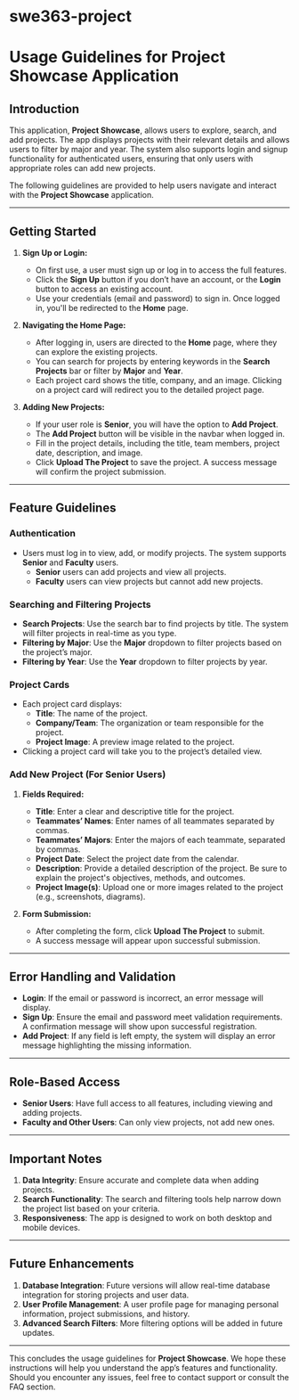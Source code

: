 # swe363-project
 
# Usage Guidelines for Project Showcase Application

## Introduction
This application, **Project Showcase**, allows users to explore, search, and add projects. The app displays projects with their relevant details and allows users to filter by major and year. The system also supports login and signup functionality for authenticated users, ensuring that only users with appropriate roles can add new projects.

The following guidelines are provided to help users navigate and interact with the **Project Showcase** application.

---

## Getting Started
1. **Sign Up or Login:**
   - On first use, a user must sign up or log in to access the full features.
   - Click the **Sign Up** button if you don’t have an account, or the **Login** button to access an existing account.
   - Use your credentials (email and password) to sign in. Once logged in, you'll be redirected to the **Home** page.

2. **Navigating the Home Page:**
   - After logging in, users are directed to the **Home** page, where they can explore the existing projects.
   - You can search for projects by entering keywords in the **Search Projects** bar or filter by **Major** and **Year**.
   - Each project card shows the title, company, and an image. Clicking on a project card will redirect you to the detailed project page.

3. **Adding New Projects:**
   - If your user role is **Senior**, you will have the option to **Add Project**.
   - The **Add Project** button will be visible in the navbar when logged in.
   - Fill in the project details, including the title, team members, project date, description, and image.
   - Click **Upload The Project** to save the project. A success message will confirm the project submission.

---

## Feature Guidelines

### **Authentication**
- Users must log in to view, add, or modify projects. The system supports **Senior** and **Faculty** users.
  - **Senior** users can add projects and view all projects.
  - **Faculty** users can view projects but cannot add new projects.

### **Searching and Filtering Projects**
- **Search Projects**: Use the search bar to find projects by title. The system will filter projects in real-time as you type.
- **Filtering by Major**: Use the **Major** dropdown to filter projects based on the project’s major.
- **Filtering by Year**: Use the **Year** dropdown to filter projects by year.

### **Project Cards**
- Each project card displays:
  - **Title**: The name of the project.
  - **Company/Team**: The organization or team responsible for the project.
  - **Project Image**: A preview image related to the project.
- Clicking a project card will take you to the project’s detailed view.

### **Add New Project (For Senior Users)**
1. **Fields Required:**
   - **Title**: Enter a clear and descriptive title for the project.
   - **Teammates’ Names**: Enter names of all teammates separated by commas.
   - **Teammates’ Majors**: Enter the majors of each teammate, separated by commas.
   - **Project Date**: Select the project date from the calendar.
   - **Description**: Provide a detailed description of the project. Be sure to explain the project's objectives, methods, and outcomes.
   - **Project Image(s)**: Upload one or more images related to the project (e.g., screenshots, diagrams).
   
2. **Form Submission:**
   - After completing the form, click **Upload The Project** to submit.
   - A success message will appear upon successful submission.

---

## Error Handling and Validation
- **Login**: If the email or password is incorrect, an error message will display.
- **Sign Up**: Ensure the email and password meet validation requirements. A confirmation message will show upon successful registration.
- **Add Project**: If any field is left empty, the system will display an error message highlighting the missing information.
  
---

## Role-Based Access
- **Senior Users**: Have full access to all features, including viewing and adding projects.
- **Faculty and Other Users**: Can only view projects, not add new ones.

---

## Important Notes
1. **Data Integrity**: Ensure accurate and complete data when adding projects.
2. **Search Functionality**: The search and filtering tools help narrow down the project list based on your criteria.
3. **Responsiveness**: The app is designed to work on both desktop and mobile devices.

---

## Future Enhancements
1. **Database Integration**: Future versions will allow real-time database integration for storing projects and user data.
2. **User Profile Management**: A user profile page for managing personal information, project submissions, and history.
3. **Advanced Search Filters**: More filtering options will be added in future updates.

---

This concludes the usage guidelines for **Project Showcase**. We hope these instructions will help you understand the app’s features and functionality. Should you encounter any issues, feel free to contact support or consult the FAQ section.
